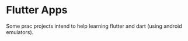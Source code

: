 # Flutter Apps
Some prac projects intend to help learning flutter and dart (using android emulators).